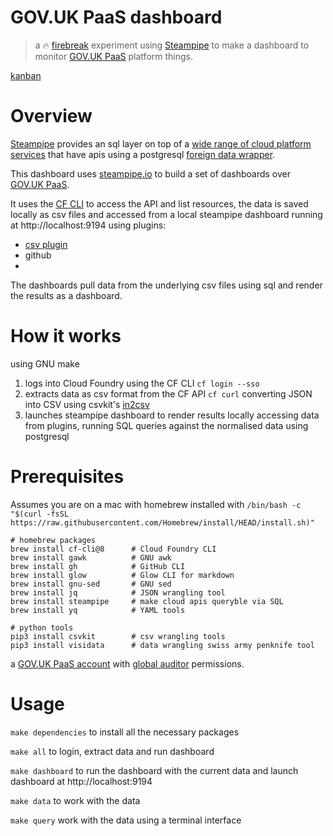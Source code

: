 
# GOV.UK PaaS dashboard

> a 🔥 [firebreak](https://insidegovuk.blog.gov.uk/2018/05/03/firebreaks-on-gov-uk/) experiment using [Steampipe](https://steampipe.io/) to make a dashboard to monitor [GOV.UK PaaS](https://cloud.service.gov.uk) platform things.

[kanban](https://github.com/pauldougan/paas-steampipe-dashboard/projects/1)

# Overview

[Steampipe](https://steampipe.io) provides an sql layer on top of a [wide range of cloud platform services](https://hub.steampipe.io/plugins) that have apis using a postgresql [foreign data wrapper](https://github.com/turbot/steampipe-postgres-fdw). 

This dashboard uses [steampipe.io](https://steampipe.io) to build a set of dashboards over [GOV.UK PaaS](https://cloud.service.gov.uk).

It uses the [CF CLI](https://github.com/cloudfoundry/cli) to access the API and list resources, 
the data is saved locally as csv files and accessed from a local steampipe dashboard running at http://localhost:9194
using plugins:
- [csv plugin](https://hub.steampipe.io/plugins/turbot/csv) 
- github
- 
The dashboards pull data from the underlying csv files using sql and render the results as a dashboard.

# How it works

using GNU make

1. logs into Cloud Foundry using the CF CLI `cf login --sso`
2. extracts data as csv format from the CF API `cf curl` converting JSON into CSV using csvkit's [in2csv](https://csvkit.readthedocs.io/en/latest/scripts/in2csv.html)
3. launches steampipe dashboard to render results locally accessing data from plugins, running SQL queries against the normalised data using postgresql


# Prerequisites

Assumes you are on a mac with homebrew installed with `/bin/bash -c "$(curl -fsSL https://raw.githubusercontent.com/Homebrew/install/HEAD/install.sh)"`

```
# homebrew packages
brew install cf-cli@8      # Cloud Foundry CLI
brew install gawk          # GNU awk
brew install gh            # GitHub CLI
brew install glow          # Glow CLI for markdown 
brew install gnu-sed       # GNU sed
brew install jq            # JSON wrangling tool
brew install steampipe     # make cloud apis queryble via SQL 
brew install yq            # YAML tools

# python tools
pip3 install csvkit        # csv wrangling tools
pip3 install visidata      # data wrangling swiss army penknife tool
```

a [GOV.UK PaaS account](https://cloud.service.gov.uk) with [global auditor](https://docs.cloudfoundry.org/concepts/roles.html#permissions) permissions.

# Usage


`make dependencies` to install all the necessary packages

`make all` to login, extract data and run dashboard

`make dashboard` to run the dashboard with the current data and launch dashboard at http://localhost:9194

`make data` to work with the data

`make query` work with the data using a terminal interface

